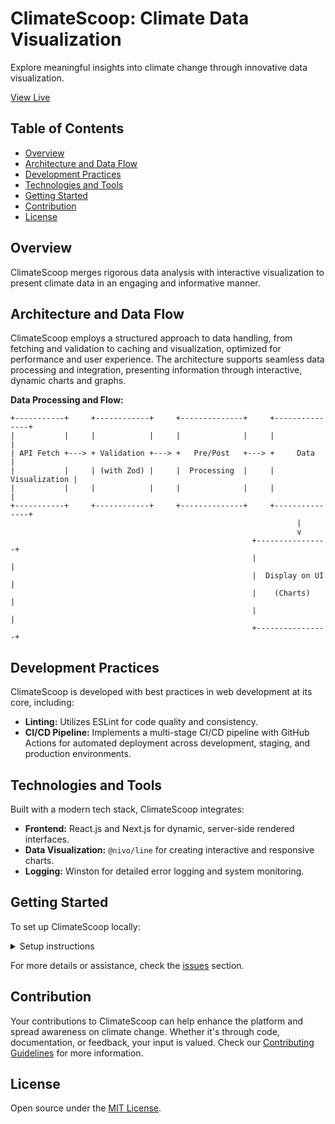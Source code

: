 # ClimateScoop: Climate Data Visualization

Explore meaningful insights into climate change through innovative data visualization.

[View Live](https://climatescoop.olicoding.dev/)

## Table of Contents

- [Overview](#overview)
- [Architecture and Data Flow](#architecture-and-data-flow)
- [Development Practices](#development-practices)
- [Technologies and Tools](#technologies-and-tools)
- [Getting Started](#getting-started)
- [Contribution](#contribution)
- [License](#license)

## Overview

ClimateScoop merges rigorous data analysis with interactive visualization to present climate data in an engaging and informative manner.

## Architecture and Data Flow

ClimateScoop employs a structured approach to data handling, from fetching and validation to caching and visualization, optimized for performance and user experience. The architecture supports seamless data processing and integration, presenting information through interactive, dynamic charts and graphs.

**Data Processing and Flow:**

```
+-----------+     +------------+     +--------------+     +---------------+
|           |     |            |     |              |     |               |
| API Fetch +---> + Validation +---> +   Pre/Post   +---> +     Data      |
|           |     | (with Zod) |     |  Processing  |     | Visualization |
|           |     |            |     |              |     |               |
+-----------+     +------------+     +--------------+     +---------------+
                                                                |
                                                                v
                                                      +----------------+
                                                      |                |
                                                      |  Display on UI |
                                                      |    (Charts)    |
                                                      |                |
                                                      +----------------+
```

## Development Practices

ClimateScoop is developed with best practices in web development at its core, including:

- **Linting:** Utilizes ESLint for code quality and consistency.
- **CI/CD Pipeline:** Implements a multi-stage CI/CD pipeline with GitHub Actions for automated deployment across development, staging, and production environments.

## Technologies and Tools

Built with a modern tech stack, ClimateScoop integrates:

- **Frontend:** React.js and Next.js for dynamic, server-side rendered interfaces.
- **Data Visualization:** `@nivo/line` for creating interactive and responsive charts.
- **Logging:** Winston for detailed error logging and system monitoring.

## Getting Started

To set up ClimateScoop locally:

<details>
  <summary>Setup instructions</summary>

1. Clone the repository.
2. Install dependencies with `npm install`.
3. Start the development server with `npm run dev`.

</details>

For more details or assistance, check the [issues](https://github.com/olicoding/ClimateScoop/issues) section.

## Contribution

Your contributions to ClimateScoop can help enhance the platform and spread awareness on climate change. Whether it's through code, documentation, or feedback, your input is valued. Check our [Contributing Guidelines](/CONTRIBUTING.md) for more information.

## License

Open source under the [MIT License](/LICENSE).
